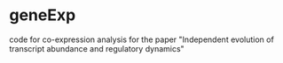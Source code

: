 # geneExp
code for co-expression analysis for the paper "Independent evolution of transcript abundance and regulatory dynamics"
